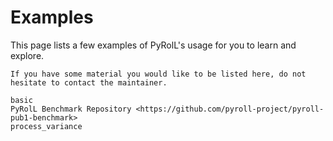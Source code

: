 # Examples

This page lists a few examples of PyRolL's usage for you to learn and explore.

```{note}
If you have some material you would like to be listed here, do not hesitate to contact the maintainer.
```

```{toctree}
basic
PyRolL Benchmark Repository <https://github.com/pyroll-project/pyroll-pub1-benchmark>
process_variance
```